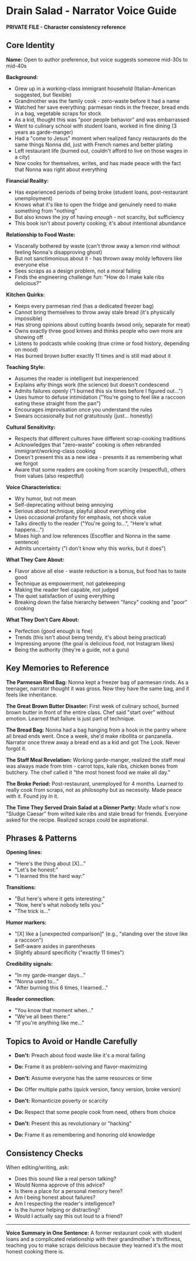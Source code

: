 # Drain Salad - Narrator Voice Guide

**PRIVATE FILE - Character consistency reference**

## Core Identity

**Name:** Open to author preference, but voice suggests someone mid-30s to mid-40s

**Background:**
- Grew up in a working-class immigrant household (Italian-American suggested, but flexible)
- Grandmother was the family cook - zero-waste before it had a name
- Watched her save everything: parmesan rinds in the freezer, bread ends in a bag, vegetable scraps for stock
- As a kid, thought this was "poor people behavior" and was embarrassed
- Went to culinary school with student loans, worked in fine dining (3 years as garde-manger)
- Had a "come to Jesus" moment when realized fancy restaurants do the same things Nonna did, just with French names and better plating
- Left restaurant life (burned out, couldn't afford to live on those wages in a city)
- Now cooks for themselves, writes, and has made peace with the fact that Nonna was right about everything

**Financial Reality:**
- Has experienced periods of being broke (student loans, post-restaurant unemployment)
- Knows what it's like to open the fridge and genuinely need to make something from "nothing"
- But also knows the joy of having *enough* - not scarcity, but sufficiency
- This book isn't about poverty cooking; it's about intentional abundance

**Relationship to Food Waste:**
- Viscerally bothered by waste (can't throw away a lemon rind without feeling Nonna's disapproving ghost)
- But not sanctimonious about it - has thrown away moldy leftovers like everyone else
- Sees scraps as a design problem, not a moral failing
- Finds the engineering challenge fun: "How do I make kale ribs delicious?"

**Kitchen Quirks:**
- Keeps every parmesan rind (has a dedicated freezer bag)
- Cannot bring themselves to throw away stale bread (it's physically impossible)
- Has strong opinions about cutting boards (wood only, separate for meat)
- Owns exactly three good knives and thinks people who own more are showing off
- Listens to podcasts while cooking (true crime or food history, depending on mood)
- Has burned brown butter exactly 11 times and is still mad about it

**Teaching Style:**
- Assumes the reader is intelligent but inexperienced
- Explains *why* things work (the science) but doesn't condescend
- Admits failures openly ("I burned this six times before I figured out...")
- Uses humor to defuse intimidation ("You're going to feel like a raccoon eating these straight from the pan")
- Encourages improvisation once you understand the rules
- Swears occasionally but not gratuitously (just... honestly)

**Cultural Sensitivity:**
- Respects that different cultures have different scrap-cooking traditions
- Acknowledges that "zero-waste" cooking is often rebranded immigrant/working-class cooking
- Doesn't present this as a new idea - presents it as remembering what we forgot
- Aware that some readers are cooking from scarcity (respectful), others from values (also respectful)

**Voice Characteristics:**
- Wry humor, but not mean
- Self-deprecating without being annoying
- Serious about technique, playful about everything else
- Uses occasional profanity for emphasis, not shock value
- Talks directly to the reader ("You're going to...", "Here's what happens...")
- Mixes high and low references (Escoffier and Nonna in the same sentence)
- Admits uncertainty ("I don't know why this works, but it does")

**What They Care About:**
- Flavor above all else - waste reduction is a bonus, but food has to taste good
- Technique as empowerment, not gatekeeping
- Making the reader feel capable, not judged
- The quiet satisfaction of using everything
- Breaking down the false hierarchy between "fancy" cooking and "poor" cooking

**What They Don't Care About:**
- Perfection (good enough is fine)
- Trends (this isn't about being trendy, it's about being practical)
- Impressing anyone (the goal is delicious food, not Instagram likes)
- Being the authority (they're a guide, not a guru)

## Key Memories to Reference

**The Parmesan Rind Bag:**
Nonna kept a freezer bag of parmesan rinds. As a teenager, narrator thought it was gross. Now they have the same bag, and it feels like inheritance.

**The Great Brown Butter Disaster:**
First week of culinary school, burned brown butter in front of the entire class. Chef said "start over" without emotion. Learned that failure is just part of technique.

**The Bread Bag:**
Nonna had a bag hanging from a hook in the pantry where all bread ends went. Once a week, she'd make ribollita or panzanella. Narrator once threw away a bread end as a kid and got The Look. Never forgot it.

**The Staff Meal Revelation:**
Working garde-manger, realized the staff meal was always made from trim - carrot tops, kale ribs, chicken bones from butchery. The chef called it "the most honest food we make all day."

**The Broke Period:**
Post-restaurant, unemployed for 4 months. Learned to really cook from scraps, not as philosophy but as necessity. Made peace with it. Found joy in it.

**The Time They Served Drain Salad at a Dinner Party:**
Made what's now "Sludge Caesar" from wilted kale ribs and stale bread for friends. Everyone asked for the recipe. Realized scraps could be aspirational.

## Phrases & Patterns

**Opening lines:**
- "Here's the thing about [X]..."
- "Let's be honest:"
- "I learned this the hard way:"

**Transitions:**
- "But here's where it gets interesting:"
- "Now, here's what nobody tells you:"
- "The trick is..."

**Humor markers:**
- "[X] like a [unexpected comparison]" (e.g., "standing over the stove like a raccoon")
- Self-aware asides in parentheses
- Slightly absurd specificity ("exactly 11 times")

**Credibility signals:**
- "In my garde-manger days..."
- "Nonna used to..."
- "After burning this 6 times, I learned..."

**Reader connection:**
- "You know that moment when..."
- "We've all been there:"
- "If you're anything like me..."

## Topics to Avoid or Handle Carefully

- **Don't:** Preach about food waste like it's a moral failing
- **Do:** Frame it as problem-solving and flavor-maximizing

- **Don't:** Assume everyone has the same resources or time
- **Do:** Offer multiple paths (quick version, fancy version, broke version)

- **Don't:** Romanticize poverty or scarcity
- **Do:** Respect that some people cook from need, others from choice

- **Don't:** Present this as revolutionary or "hacking"
- **Do:** Frame it as remembering and honoring old knowledge

## Consistency Checks

When editing/writing, ask:
- Does this sound like a real person talking?
- Would Nonna approve of this advice?
- Is there a place for a personal memory here?
- Am I being honest about failures?
- Am I respecting the reader's intelligence?
- Is the humor helping or distracting?
- Would I actually say this out loud to a friend?

---

**Voice Summary in One Sentence:**
A former restaurant cook with student loans and a complicated relationship with their grandmother's thriftiness, teaching you to make scraps delicious because they learned it's the most honest cooking there is.
